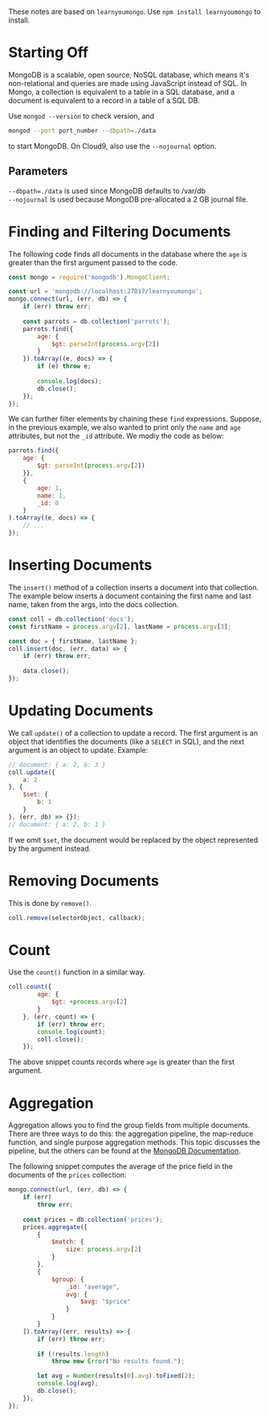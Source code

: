 These notes are based on `learnyoumongo`. Use `npm install learnyoumongo` to install.

# Starting Off
MongoDB is a scalable, open source, NoSQL database, which means it's non-relational and queries are made using JavaScript instead of SQL. In Mongo, a collection is equivalent to a table in a SQL database, and a document is equivalent to a record in a table of a SQL DB.  

Use `mongod --version` to check version, and
```sh
mongod --port port_number --dbpath=./data
```
to start MongoDB. On Cloud9, also use the `--nojournal` option.

## Parameters
`--dbpath=./data` is used since MongoDB defaults to /var/db  
`--nojournal` is used because MongoDB pre-allocated a 2 GB journal file.

# Finding and Filtering Documents
The following code finds all documents in the database where the `age` is greater than the first argument passed to the code.
```js
const mongo = require('mongodb').MongoClient;

const url = 'mongodb://localhost:27017/learnyoumongo';
mongo.connect(url, (err, db) => {
	if (err) throw err;
	
	const parrots = db.collection('parrots');
	parrots.find({
		age: {
			$gt: parseInt(process.argv[2])
		}
	}).toArray((e, docs) => {
		if (e) throw e;
		
		console.log(docs);
		db.close();
	});
});
```

We can further filter elements by chaining these `find` expressions. Suppose, in the previous example, we also wanted to print only the `name` and `age` attributes, but not the `_id` attribute. We modiy the code as below:

```js
parrots.find({
	age: {
		$gt: parseInt(process.argv[2])
	}},
	{
		age: 1,
		name: 1,
		_id: 0
	}
).toArray((e, docs) => {
	// ...
});
```

# Inserting Documents
The `insert()` method of a collection inserts a document into that collection. The example below inserts a document containing the first name and last name, taken from the args, into the docs collection.

```js
const coll = db.collection('docs');
const firstName = process.argv[2], lastName = process.argv[3];

const doc = { firstName, lastName };
coll.insert(doc, (err, data) => {
	if (err) throw err;
	
	data.close();
});
```

# Updating Documents
We call `update()` of a collection to update a record. The first argument is an object that identifies the documents (like a `SELECT` in SQL), and the next argument is an object to update. Example:
```js
// document: { a: 2, b: 3 }
coll.update({
	a: 2
}, {
	$set: {
		b: 1
	}
}, (err, db) => {});
// document: { a: 2, b: 1 }
```
If we omit `$set`, the document would be replaced by the object represented by the argument instead.

# Removing Documents
This is done by `remove()`. 
```js
coll.remove(selectorObject, callback);
```

# Count 
Use the `count()` function in a similar way.
```js
coll.count({
		age: {
			$gt: +process.argv[2]
		}
	}, (err, count) => {
		if (err) throw err;
		console.log(count);
		coll.close();
	});
```
The above snippet counts records where `age` is greater than the first argument.

# Aggregation
Aggregation allows you to find the group fields from multiple documents. There are three ways to do this: the aggregation pipeline, the map-reduce function, and single purpose aggregation methods. This topic discusses the pipeline, but the others can be found at the [MongoDB Documentation](https://docs.mongodb.com/manual/aggregation/).  

The following snippet computes the average of the price field in the documents of the `prices` collection:
```js
mongo.connect(url, (err, db) => {
	if (err)
		throw err;
	
	const prices = db.collection('prices');
	prices.aggregate([
		{ 
			$match: { 
				size: process.argv[2] 
			} 
		},
		{ 
			$group: {
				_id: "average",
				avg: { 
					$avg: "$price" 
				} 
			} 
		}
	]).toArray((err, results) => {
		if (err) throw err;
		
		if (!results.length)
			throw new Error("No results found.");

		let avg = Number(results[0].avg).toFixed(2);
		console.log(avg);
		db.close();
	});
});
```
